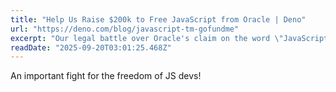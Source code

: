```yaml
---
title: "Help Us Raise $200k to Free JavaScript from Oracle | Deno"
url: "https://deno.com/blog/javascript-tm-gofundme"
excerpt: "Our legal battle over Oracle's claim on the word \"JavaScript\" is entering the discovery phase. Here's how you can help."
readDate: "2025-09-20T03:01:25.468Z"
---
```


An important fight for the freedom of JS devs!
